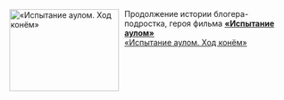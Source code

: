 <!--2025-03-23 09:30:16-->
<div class="yb">
  <div class="rss smaller1 kino_kino"><a href="https://www.kino-teatr.ru/video/47664/" title="«Испытание аулом. Ход конём»"><img src="https://www.kino-teatr.ru/video/4/6/47664/poster.jpg" width="196" height="147" align="left" hspace="5" style="margin: 0px 10px 0px 5px" alt="«Испытание аулом. Ход конём»"/></a>Продолжение истории блогера-подростка, героя фильма <a href=https://www.kino-teatr.ru/kino/movie/ros/182298/annot/ target=_blank><strong>«Испытание аулом»</strong></a> <br><a class="light" href="https://www.kino-teatr.ru/video/47664/">«Испытание аулом. Ход конём»</a></div>
</div>

